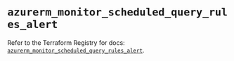# `azurerm_monitor_scheduled_query_rules_alert`

Refer to the Terraform Registry for docs: [`azurerm_monitor_scheduled_query_rules_alert`](https://registry.terraform.io/providers/hashicorp/azurerm/4.42.0/docs/resources/monitor_scheduled_query_rules_alert).
